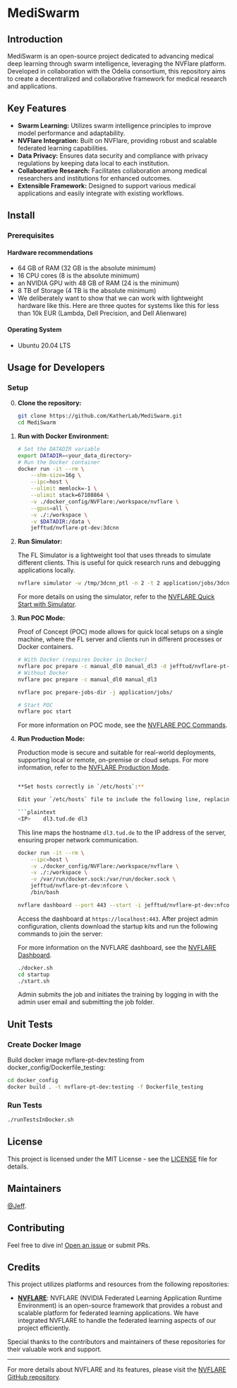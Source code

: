 # MediSwarm

## Introduction
MediSwarm is an open-source project dedicated to advancing medical deep learning through swarm intelligence, leveraging the NVFlare platform. Developed in collaboration with the Odelia consortium, this repository aims to create a decentralized and collaborative framework for medical research and applications.

## Key Features
- **Swarm Learning:** Utilizes swarm intelligence principles to improve model performance and adaptability.
- **NVFlare Integration:** Built on NVFlare, providing robust and scalable federated learning capabilities.
- **Data Privacy:** Ensures data security and compliance with privacy regulations by keeping data local to each institution.
- **Collaborative Research:** Facilitates collaboration among medical researchers and institutions for enhanced outcomes.
- **Extensible Framework:** Designed to support various medical applications and easily integrate with existing workflows.

## Install

### Prerequisites
#### Hardware recommendations
* 64 GB of RAM (32 GB is the absolute minimum)
* 16 CPU cores (8 is the absolute minimum)
* an NVIDIA GPU with 48 GB of RAM (24 is the  minimum)
* 8 TB of Storage (4 TB is the absolute minimum)
* We deliberately want to show that we can work with lightweight hardware like this. Here are three quotes for systems like this for less than 10k EUR (Lambda, Dell Precision, and Dell Alienware)

#### Operating System
* Ubuntu 20.04 LTS

## Usage for Developers

### Setup

0. **Clone the repository:**

    ```bash
    git clone https://github.com/KatherLab/MediSwarm.git
    cd MediSwarm
    ```

1. **Run with Docker Environment:**

    ```bash
    # Set the DATADIR variable
    export DATADIR=<your_data_directory>
    # Run the Docker container
    docker run -it --rm \
        --shm-size=16g \
        --ipc=host \
        --ulimit memlock=-1 \
        --ulimit stack=67108864 \
        -v ./docker_config/NVFlare:/workspace/nvflare \
        --gpus=all \
        -v ./:/workspace \
        -v $DATADIR:/data \
        jefftud/nvflare-pt-dev:3dcnn
    ```

2. **Run Simulator:**

    The FL Simulator is a lightweight tool that uses threads to simulate different clients. This is useful for quick research runs and debugging applications locally.

    ```bash
    nvflare simulator -w /tmp/3dcnn_ptl -n 2 -t 2 application/jobs/3dcnn_ptl -c manual_dl0,manual_dl3
    ```

    For more details on using the simulator, refer to the [NVFLARE Quick Start with Simulator](https://nvflare.readthedocs.io/en/2.4.1/getting_started.html#quick-start-with-simulator).

3. **Run POC Mode:**

    Proof of Concept (POC) mode allows for quick local setups on a single machine, where the FL server and clients run in different processes or Docker containers.

    ```bash
    # With Docker (requires Docker in Docker)
    nvflare poc prepare -c manual_dl0 manual_dl3 -d jefftud/nvflare-pt-dev:3dcnn
    # Without Docker
    nvflare poc prepare -c manual_dl0 manual_dl3

    nvflare poc prepare-jobs-dir -j application/jobs/

    # Start POC
    nvflare poc start
    ```

    For more information on POC mode, see the [NVFLARE POC Commands](https://nvflare.readthedocs.io/en/2.4.1/user_guide/nvflare_cli/poc_command.html).

4. **Run Production Mode:**

    Production mode is secure and suitable for real-world deployments, supporting local or remote, on-premise or cloud setups. For more information, refer to the [NVFLARE Production Mode](https://nvflare.readthedocs.io/en/2.4.1/real_world_fl.html).

    ```bash

    **Set hosts correctly in `/etc/hosts`:**

    Edit your `/etc/hosts` file to include the following line, replacing `<IP>` with the actual IP address of the server:

    ```plaintext
    <IP>    dl3.tud.de dl3
    ```

    This line maps the hostname `dl3.tud.de` to the IP address of the server, ensuring proper network communication.

    ```bash
    docker run -it --rm \
        --ipc=host \
        -v ./docker_config/NVFlare:/workspace/nvflare \
        -v ./:/workspace \
        -v /var/run/docker.sock:/var/run/docker.sock \
        jefftud/nvflare-pt-dev:nfcore \
        /bin/bash

    nvflare dashboard --port 443 --start -i jefftud/nvflare-pt-dev:nfcore
    ```

    Access the dashboard at `https://localhost:443`. After project admin configuration, clients download the startup kits and run the following commands to join the server:

    For more information on the NVFLARE dashboard, see the [NVFLARE Dashboard](https://nvflare.readthedocs.io/en/2.4.1/user_guide/dashboard_ui.html).

    ```bash
    ./docker.sh
    cd startup
    ./start.sh
    ```

    Admin submits the job and initiates the training by logging in with the admin user email and submitting the job folder.

## Unit Tests

### Create Docker Image

Build docker image nvflare-pt-dev:testing from docker_config/Dockerfile_testing:

```bash
cd docker_config
docker build . -t nvflare-pt-dev:testing -f Dockerfile_testing
```

### Run Tests

```bash
./runTestsInDocker.sh
```

## License
This project is licensed under the MIT License - see the [LICENSE](LICENSE) file for details.

## Maintainers
[@Jeff](https://github.com/Ultimate-Storm).

## Contributing
Feel free to dive in! [Open an issue](https://github.com/KatherLab/MediSwarm/issues) or submit PRs.

## Credits

This project utilizes platforms and resources from the following repositories:

- **[NVFLARE](https://github.com/NVIDIA/NVFlare)**: NVFLARE (NVIDIA Federated Learning Application Runtime Environment) is an open-source framework that provides a robust and scalable platform for federated learning applications. We have integrated NVFLARE to handle the federated learning aspects of our project efficiently.

Special thanks to the contributors and maintainers of these repositories for their valuable work and support.

---

For more details about NVFLARE and its features, please visit the [NVFLARE GitHub repository](https://github.com/NVIDIA/NVFlare).
